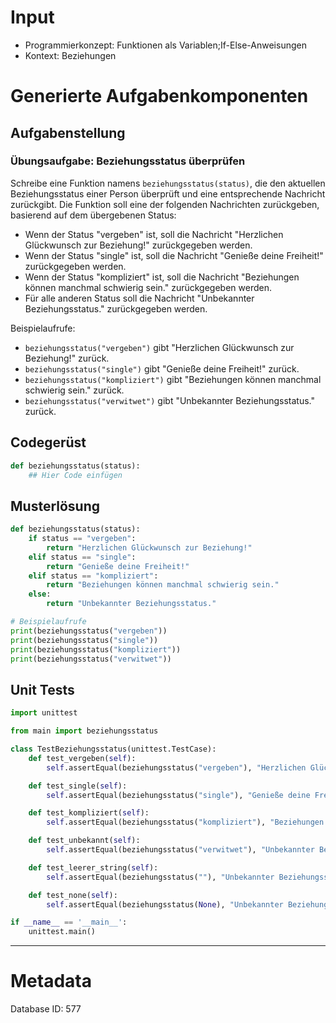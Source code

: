 # Input
- Programmierkonzept: Funktionen als Variablen;If-Else-Anweisungen
- Kontext: Beziehungen

# Generierte Aufgabenkomponenten
## Aufgabenstellung
### Übungsaufgabe: Beziehungsstatus überprüfen

Schreibe eine Funktion namens `beziehungsstatus(status)`, die den aktuellen Beziehungsstatus einer Person überprüft und eine entsprechende Nachricht zurückgibt. Die Funktion soll eine der folgenden Nachrichten zurückgeben, basierend auf dem übergebenen Status:

- Wenn der Status "vergeben" ist, soll die Nachricht "Herzlichen Glückwunsch zur Beziehung!" zurückgegeben werden.
- Wenn der Status "single" ist, soll die Nachricht "Genieße deine Freiheit!" zurückgegeben werden.
- Wenn der Status "kompliziert" ist, soll die Nachricht "Beziehungen können manchmal schwierig sein." zurückgegeben werden.
- Für alle anderen Status soll die Nachricht "Unbekannter Beziehungsstatus." zurückgegeben werden.

Beispielaufrufe:
- `beziehungsstatus("vergeben")` gibt "Herzlichen Glückwunsch zur Beziehung!" zurück.
- `beziehungsstatus("single")` gibt "Genieße deine Freiheit!" zurück.
- `beziehungsstatus("kompliziert")` gibt "Beziehungen können manchmal schwierig sein." zurück.
- `beziehungsstatus("verwitwet")` gibt "Unbekannter Beziehungsstatus." zurück.

## Codegerüst
```python
def beziehungsstatus(status):
    ## Hier Code einfügen
```

## Musterlösung
```python
def beziehungsstatus(status):
    if status == "vergeben":
        return "Herzlichen Glückwunsch zur Beziehung!"
    elif status == "single":
        return "Genieße deine Freiheit!"
    elif status == "kompliziert":
        return "Beziehungen können manchmal schwierig sein."
    else:
        return "Unbekannter Beziehungsstatus."

# Beispielaufrufe
print(beziehungsstatus("vergeben"))
print(beziehungsstatus("single"))
print(beziehungsstatus("kompliziert"))
print(beziehungsstatus("verwitwet"))
```

## Unit Tests
```python
import unittest

from main import beziehungsstatus

class TestBeziehungsstatus(unittest.TestCase):
    def test_vergeben(self):
        self.assertEqual(beziehungsstatus("vergeben"), "Herzlichen Glückwunsch zur Beziehung!")

    def test_single(self):
        self.assertEqual(beziehungsstatus("single"), "Genieße deine Freiheit!")

    def test_kompliziert(self):
        self.assertEqual(beziehungsstatus("kompliziert"), "Beziehungen können manchmal schwierig sein.")

    def test_unbekannt(self):
        self.assertEqual(beziehungsstatus("verwitwet"), "Unbekannter Beziehungsstatus.")

    def test_leerer_string(self):
        self.assertEqual(beziehungsstatus(""), "Unbekannter Beziehungsstatus.")

    def test_none(self):
        self.assertEqual(beziehungsstatus(None), "Unbekannter Beziehungsstatus.")

if __name__ == '__main__':
    unittest.main()
```
___
# Metadata
Database ID: 577
